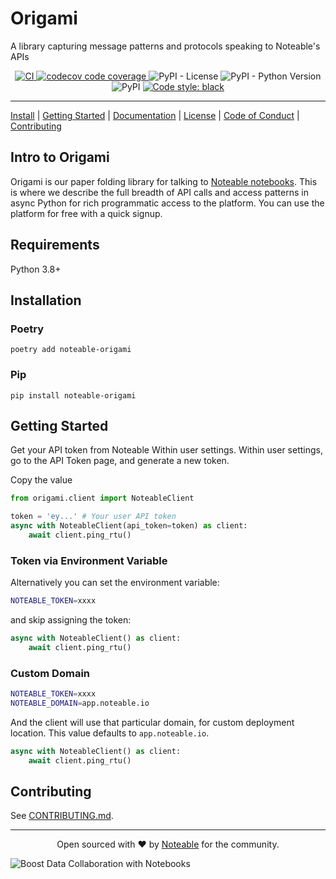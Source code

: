 # Origami
A library capturing message patterns and protocols speaking to Noteable's APIs
<p align="center">
<a href="https://github.com/noteable-io/origami/actions/workflows/ci.yaml">
    <img src="https://github.com/noteable-io/origami/actions/workflows/ci.yaml/badge.svg" alt="CI" />
</a>
<a href="https://codecov.io/gh/noteable-io/origami" > 
 <img src="https://codecov.io/gh/noteable-io/origami/branch/main/graph/badge.svg" alt="codecov code coverage"/> 
 </a>
<img alt="PyPI - License" src="https://img.shields.io/pypi/l/noteable-origami" />
<img alt="PyPI - Python Version" src="https://img.shields.io/pypi/pyversions/noteable-origami" />
<img alt="PyPI" src="https://img.shields.io/pypi/v/noteable-origami">
<a href="https://github.com/psf/black"><img alt="Code style: black" src="https://img.shields.io/badge/code%20style-black-000000.svg"></a>
</p>

---------

[Install](#installation) | [Getting Started](#getting-started) | [Documentation](https://noteable-origami.readthedocs.io) | [License](./LICENSE) | [Code of Conduct](./CODE_OF_CONDUCT.md) | [Contributing](./CONTRIBUTING.md)

<!-- --8<-- [start:intro] -->
## Intro to Origami

Origami is our paper folding library for talking to [Noteable notebooks](http://noteable.io/). This is where we describe the full breadth of API calls and access patterns in async Python for rich programmatic access to the platform. You can use the platform for free with a quick signup.
<!-- --8<-- [end:intro] -->

<!-- --8<-- [start:requirements] -->
## Requirements

Python 3.8+
<!-- --8<-- [end:requirements] -->

<!-- --8<-- [start:install] -->
## Installation

### Poetry

```shell
poetry add noteable-origami
```


### Pip
```shell
pip install noteable-origami
```
<!-- --8<-- [end:install] -->

<!-- --8<-- [start:start] -->
## Getting Started

Get your API token from Noteable Within user settings.
Within user settings, go to the API Token page, and generate a new token. 

Copy the value

```python
from origami.client import NoteableClient

token = 'ey...' # Your user API token
async with NoteableClient(api_token=token) as client:
    await client.ping_rtu()
```

### Token via Environment Variable

Alternatively you can set the environment variable:

```bash
NOTEABLE_TOKEN=xxxx
```

and skip assigning the token:

```python
async with NoteableClient() as client:
    await client.ping_rtu()
```

### Custom Domain

```bash
NOTEABLE_TOKEN=xxxx
NOTEABLE_DOMAIN=app.noteable.io
```

And the client will use that particular domain, for custom deployment location. This value defaults to `app.noteable.io`.

```python
async with NoteableClient() as client:
    await client.ping_rtu()
```

<!-- --8<-- [end:start] -->

## Contributing

See [CONTRIBUTING.md](./CONTRIBUTING.md).

-------

<p align="center">Open sourced with ❤️ by <a href="https://noteable.io">Noteable</a> for the community.</p>

<img href="https://pages.noteable.io/private-beta-access" src="https://assets.noteable.io/github/2022-07-29/noteable.png" alt="Boost Data Collaboration with Notebooks">
